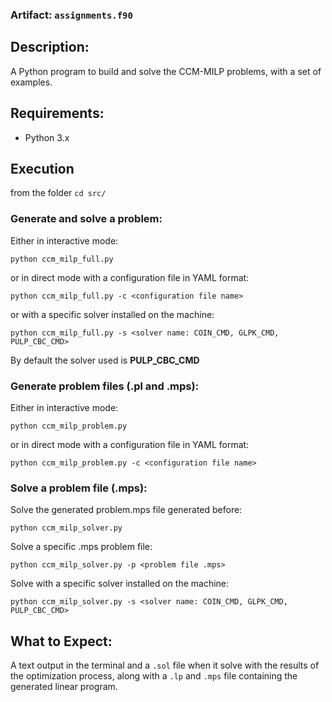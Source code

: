 ### Artifact: `assignments.f90`

## Description:
A Python program to build and solve the CCM-MILP problems, with a set of examples.

## Requirements:
* Python 3.x

## Execution
from the folder `cd src/`

### Generate and solve a problem:

Either in interactive mode:

`python ccm_milp_full.py`

or in direct mode with a configuration file in YAML format: 
    
`python ccm_milp_full.py -c <configuration file name>`
    
or with a specific solver installed on the machine: 

`python ccm_milp_full.py -s <solver name: COIN_CMD, GLPK_CMD, PULP_CBC_CMD>`

By default the solver used is **PULP_CBC_CMD**

### Generate problem files (.pl and .mps):
Either in interactive mode:

`python ccm_milp_problem.py`

or in direct mode with a configuration file in YAML format: 
    
`python ccm_milp_problem.py -c <configuration file name>`
    
### Solve a problem file (.mps):
Solve the generated problem.mps file generated before:

`python ccm_milp_solver.py`

Solve a specific .mps problem file:

`python ccm_milp_solver.py -p <problem file .mps>`

Solve with a specific solver installed on the machine: 

`python ccm_milp_solver.py -s <solver name: COIN_CMD, GLPK_CMD, PULP_CBC_CMD>` 

## What to Expect:
A text output in the terminal and a `.sol` file when it solve with the results of the optimization process, along with a `.lp` and `.mps` file containing the generated linear program.
